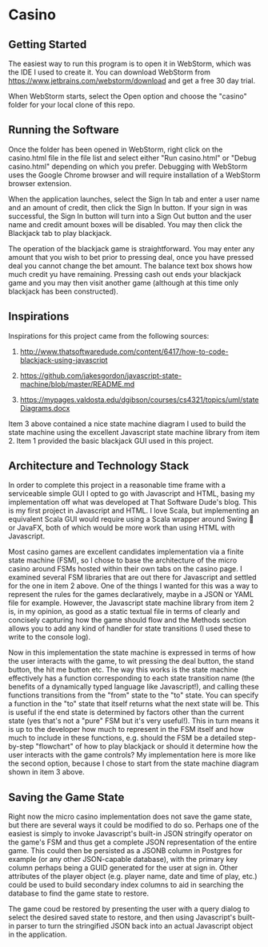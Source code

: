 # Casino

## Getting Started

The easiest way to run this program is to open it in WebStorm, which was the IDE I used to create it. You can download WebStorm from https://www.jetbrains.com/webstorm/download and get a free 30 day trial.

When WebStorm starts, select the Open option and choose the "casino" folder for your local clone of this repo.

## Running the Software

Once the folder has been opened in WebStorm, right click on the casino.html file in the file list and select either "Run casino.html" or "Debug casino.html" depending on which you prefer. Debugging with WebStorm uses the Google Chrome browser and will require installation of a WebStorm browser extension.

When the application launches, select the Sign In tab and enter a user name and an amount of credit, then click the Sign In button. If your sign in was successful, the Sign In button will turn into a Sign Out button and the user name and credit amount boxes will be disabled. You may then click the Blackjack tab to play blackjack.

The operation of the blackjack game is straightforward. You may enter any amount that you wish to bet prior to pressing deal, once you have pressed deal you cannot change the bet amount. The balance text box shows how much credit yu have remaining. Pressing cash out ends your blackjack game and you may then visit another game (although at this time only blackjack has been constructed).

## Inspirations

Inspirations for this project came from the following sources:

1. http://www.thatsoftwaredude.com/content/6417/how-to-code-blackjack-using-javascript

2. https://github.com/jakesgordon/javascript-state-machine/blob/master/README.md

3. https://mypages.valdosta.edu/dgibson/courses/cs4321/topics/uml/stateDiagrams.docx

Item 3 above contained a nice state machine diagram I used to build the state machine using the excellent Javascript state machine library from item 2. Item 1 provided the basic blackjack GUI used in this project.

## Architecture and Technology Stack

In order to complete this project in a reasonable time frame with a serviceable simple GUI I opted to go with Javascript and HTML, basing my implementation off what was developed at That Software Dude's blog. This is my first project in Javascript and HTML. I love Scala, but implementing an equivalent Scala GUI would require using a Scala wrapper around Swing 🤮 or JavaFX, both of which would be more work than using HTML with Javascript.

Most casino games are excellent candidates implementation via a finite state machine (FSM), so I chose to base the architecture of the micro casino around FSMs hosted within their own tabs on the casino page. I examined several FSM libraries that are out there for Javascript and settled for the one in item 2 above. One of the things I wanted for this was a way to represent the rules for the games declaratively, maybe in a JSON or YAML file for example. However, the Javascript state machine library from item 2 is, in my opinion, as good as a static textual file in terms of  clearly and concisely capturing how the game should flow and the Methods section allows you to add any kind of handler for state transitions (I used these to write to the console log).

Now in this implementation the state machine is expressed in terms of how the user interacts with the game, to wit pressing the deal button, the stand button, the hit me button etc. The way this works is the state machine effectively has a function corresponding to each state transition name (the benefits of a dynamically typed language like Javascript!), and calling these functions transitions from the "from" state to the "to" state. You can specify a function in the "to" state that itself returns what the next state will be. This is useful if the end state is determined by factors other than the current state (yes that's not a "pure" FSM but it's very useful!). This in turn means it is up to the developer how much to represent in the FSM itself and how much to include in these functions, e.g. should the FSM be a detailed step-by-step "flowchart" of how to play blackjack or should it determine how the user interacts with the game controls? My implementation here is more like the second option, because I chose to start from the state machine diagram shown in item 3 above. 

## Saving the Game State

Right now the micro casino implementation does not save the game state, but there are several ways it could be modified to do so. Perhaps one of the easiest is simply to invoke Javascript's built-in JSON stringify operator on the game's FSM and thus get a complete JSON representation of the entire game. This could then be persisted as a JSONB column in Postgres for example (or any other JSON-capable database), with the primary key column perhaps being a GUID generated for the user at sign in. Other attributes of the player object (e.g. player name, date and time of play, etc.) could be used to build secondary index columns to aid in searching the database to find the game state to restore. 

The game coud be restored by presenting the user with a query dialog to select the desired saved state to restore, and then using Javascript's built-in parser to turn the stringified JSON back into an actual Javascript object in the application. 
